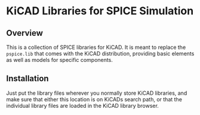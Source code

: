 KiCAD Libraries for SPICE Simulation
====================================

Overview
--------
This is a collection of SPICE libraries for KiCAD.  It is meant to replace the `pspice.lib` that comes with the KiCAD distribution, providing basic elements as well as models for specific components.

Installation
------------
Just put the library files wherever you normally store KiCAD libraries, and make sure that either this location is on KiCADs search path, or that the individual library files are loaded in the KiCAD library browser.
